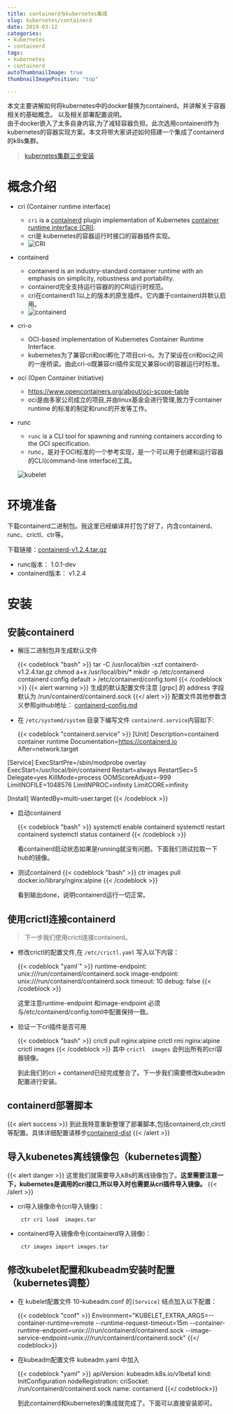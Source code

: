 ```yaml
---
title: containerd与kubernetes集成
slug: kubernetes/containerd
date: 2019-03-12
categories:
- kubernetes
- containerd
tags:
- kubernetes
- containerd
autoThumbnailImage: true
thumbnailImagePosition: "top"

---
```

本文主要讲解如何将kubernetes中的docker替换为containerd。并讲解关于容器相关的基础概念。
以及相关部署配置说明。<br/>
由于docker嵌入了太多自身内容,为了减轻容器负担。此次选用containerd作为kubernetes的容器实现方案。本文将带大家讲述如何搭建一个集成了containerd的k8s集群。
<!--more-->

<!-- toc -->

> [kubernetes集群三步安装](https://sealyun.com/pro/products/)


# 概念介绍

- cri (Container runtime interface)
  - `cri` is a [containerd](https://containerd.io/) plugin implementation of Kubernetes [container runtime interface (CRI)](https://github.com/kubernetes/kubernetes/blob/master/pkg/kubelet/apis/cri/runtime/v1alpha2/api.proto).
  - cri是 kubernetes的容器运行时接口的容器插件实现。
  - ![CRI](/img/k8s-containerd/cri.png)
- containerd
  - containerd is an industry-standard container runtime with an emphasis on simplicity, robustness and portability.
  - containerd完全支持运行容器的的CRI运行时规范。
  - cri在containerd1.1以上的版本的原生插件。它内置于containerd并默认启用。
  - ![containerd](/img/k8s-containerd/containerd.png)

- cri-o
  - OCI-based implementation of Kubernetes Container Runtime Interface.
  - kubernetes为了兼容cri和oci孵化了项目cri-o。为了架设在cri和oci之间的一座桥梁。由此cri-o既兼容cri插件实现又兼容oci的容器运行时标准。

- oci (Open Container Initiative)
  - https://www.opencontainers.org/about/oci-scope-table
  - oci是由多家公司成立的项目,并由linux基金会进行管理,致力于container runtime 的标准的制定和runc的开发等工作。

- runc
  - `runc` is a CLI tool for spawning and running containers according to the OCI specification.
  - runc，是对于OCI标准的一个参考实现，是一个可以用于创建和运行容器的CLI(command-line interface)工具。

  ![kubelet](/img/k8s-containerd/kubelet.png)

# 环境准备

下载containerd二进制包。我这里已经编译并打包了好了，内含containerd、runc、crictl、ctr等。

下载链接：[containerd-v1.2.4.tar.gz](https://github.com/cuisongliu/containerd-dist/releases/download/v1.2.4/containerd-v1.2.4.tar.gz)

- runc版本：  1.0.1-dev
- containerd版本： v1.2.4

# 安装

## 安装containerd

- 解压二进制包并生成默认文件

    {{< codeblock  "bash" >}}
tar -C /usr/local/bin -xzf containerd-v1.2.4.tar.gz
chmod a+x /usr/local/bin/*
mkdir -p /etc/containerd
containerd config default > /etc/containerd/config.toml
    {{< /codeblock >}}
    {{< alert warning >}}
生成的默认配置文件注意  [grpc] 的 address 字段默认为 /run/containerd/containerd.sock
    {{</ alert >}}
    配置文件其他参数含义参照github地址： [containerd-config.md](https://github.com/containerd/containerd/blob/master/docs/man/containerd-config.toml.5.md)

- 在  `/etc/systemd/system` 目录下编写文件  `containerd.service`内容如下:
  
    {{< codeblock  "containerd.service" >}}
[Unit]
Description=containerd container runtime
Documentation=https://containerd.io
After=network.target

[Service]
ExecStartPre=/sbin/modprobe overlay
ExecStart=/usr/local/bin/containerd
Restart=always
RestartSec=5
Delegate=yes
KillMode=process
OOMScoreAdjust=-999
LimitNOFILE=1048576
LimitNPROC=infinity
LimitCORE=infinity

[Install]
WantedBy=multi-user.target
    {{< /codeblock >}}

- 启动containerd

    {{< codeblock  "bash" >}}
systemctl enable containerd
systemctl restart containerd
systemctl status containerd
    {{< /codeblock >}}

    看containerd启动状态如果是running就没有问题。下面我们测试拉取一下hub的镜像。

- 测试containerd
    {{< codeblock  "bash" >}}
ctr images pull docker.io/library/nginx:alpine
    {{< /codeblock >}}

    看到输出done，说明containerd运行一切正常。

## 使用crictl连接containerd


>  下一步我们使用crictl连接containerd。


- 修改crictl的配置文件,在  `/etc/crictl.yaml` 写入以下内容：

    {{< codeblock  "yaml`" >}}
runtime-endpoint: unix:///run/containerd/containerd.sock
image-endpoint: unix:///run/containerd/containerd.sock
timeout: 10
debug: false
    {{< /codeblock >}}

    这里注意runtime-endpoint 和image-endpoint 必须与/etc/containerd/config.toml中配置保持一致。

- 验证一下cri插件是否可用

    {{< codeblock  "bash" >}}
crictl  pull nginx:alpine
crictl  rmi  nginx:alpine
crictl  images
    {{< /codeblock >}}
    其中   `crictl  images`  会列出所有的cri容器镜像。

    到此我们的cri + containerd已经完成整合了。下一步我们需要修改kubeadm配置进行安装。

## containerd部署脚本
{{< alert success >}}
到此我特意重新整理了部署脚本,包括containerd,ctr,circtl等配置。具体详细配置请移步[containerd-dist](https://github.com/cuisongliu/containerd-dist)
{{< /alert >}}


## 导入kubenetes离线镜像包（kubernetes调整）
{{< alert danger >}}
这里我们就需要导入k8s的离线镜像包了。**这里需要注意一下，kubernetes是调用的cri接口,所以导入时也需要从cri插件导入镜像。**
{{< /alert >}}

- cri导入镜像命令(cri导入镜像)：

  ```shell
   ctr cri load  images.tar
  ```

- containerd导入镜像命令(containerd导入镜像)：

  ```
   ctr images import images.tar 
  ```

## 修改kubelet配置和kubeadm安装时配置（kubernetes调整）

- 在 kubelet配置文件 10-kubeadm.conf 的`[Service]` 结点加入以下配置：

    {{< codeblock  "conf" >}}
    Environment="KUBELET_EXTRA_ARGS=--container-runtime=remote --runtime-request-timeout=15m --container-runtime-endpoint=unix:///run/containerd/containerd.sock --image-service-endpoint=unix:///run/containerd/containerd.sock"
    {{</ codeblock>}}

- 在kubeadm配置文件 kubeadm.yaml 中加入

    {{< codeblock  "yaml" >}}
apiVersion: kubeadm.k8s.io/v1beta1
kind: InitConfiguration
nodeRegistration:
    criSocket: /run/containerd/containerd.sock
    name: containerd
    {{</ codeblock>}}


  到此containerd和kubernetes的集成就完成了。下面可以直接安装即可。

